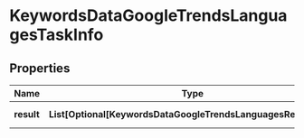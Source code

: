 # KeywordsDataGoogleTrendsLanguagesTaskInfo


## Properties

| Name | Type | Description | Notes |
|------------ | ------------- | ------------- | -------------|
**result** | **List[Optional[KeywordsDataGoogleTrendsLanguagesResultInfo]]** | array of results |[optional]|
